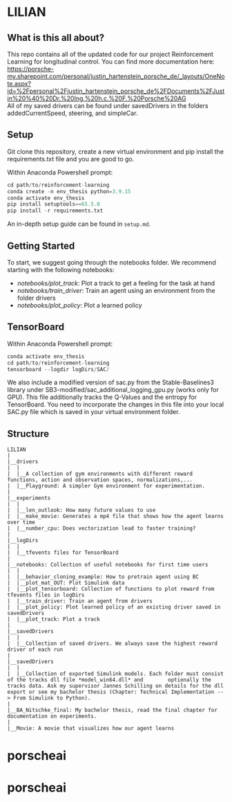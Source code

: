 # LILIAN

## What is this all about?

This repo contains all of the updated code for our project Reinforcement Learning for longitudinal control.
You can find more documentation here: 
https://porsche-my.sharepoint.com/personal/justin_hartenstein_porsche_de/_layouts/OneNote.aspx?id=%2Fpersonal%2Fjustin_hartenstein_porsche_de%2FDocuments%2FJustin%20%40%20Dr.%20Ing.%20h.c.%20F.%20Porsche%20AG \
All of my saved drivers can be found under savedDrivers in the folders addedCurrentSpeed, steering, and simpleCar.

## Setup

Git clone this repository, create a new virtual environment and pip install the requirements.txt file and you are good to go.

Within Anaconda Powershell prompt:
```python
cd path/to/reinforcement-learning
conda create -n env_thesis python=3.9.15
conda activate env_thesis
pip install setuptools==65.5.0
pip install -r requirements.txt
```
An in-depth setup guide can be found in ```setup.md```.

## Getting Started

To start, we suggest going through the notebooks folder. We recommend starting with the following notebooks:
- *notebooks/plot_track*: Plot a track to get a feeling for the task at hand
- *notebooks/train_driver*: Train an agent using an environment from the folder drivers
- *notebooks/plot_policy*: Plot a learned policy

## TensorBoard

Within Anaconda Powershell prompt: 
```python
conda activate env_thesis
cd path/to/reinforcement-learning
tensorboard --logdir logDirs/SAC/
```

We also include a modified version of sac.py from the Stable-Baselines3 library under SB3-modified/sac_additional_logging_gpu.py (works only for GPU). This file additionally tracks the Q-Values and the entropy for TensorBoard. You need to incorporate the changes in this file into your local SAC.py file which is saved in your virtual environment folder.

## Structure

```
LILIAN
|
|__drivers
|  |         
|  |__A collection of gym environments with different reward functions, action and observation spaces, normalizations,...
|  |__Playground: A simpler Gym environment for experimentation.
|
|__experiments
|  |         
|  |__len_outlook: How many future values to use
|  |__make_movie: Generates a mp4 file that shows how the agent learns over time       
|  |__number_cpu: Does vectorization lead to faster training?  
|
|__logDirs
|  |         
|  |__tfevents files for TensorBoard
|
|__notebooks: Collection of useful notebooks for first time users
|  |         
|  |__behavior_cloning_example: How to pretrain agent using BC
|  |__plot_mat_OUT: Plot Simulink data       
|  |__plot_tensorboard: Collection of functions to plot reward from tfevents files in logDirs         
|  |__train_driver: Train an agent from drivers
|  |__plot_policy: Plot learned policy of an existing driver saved in savedDrivers
|  |__plot_track: Plot a track
|
|__savedDrivers
|  |         
|  |__Collection of saved drivers. We always save the highest reward driver of each run
|
|__savedDrivers
|  |         
|  |__Collection of exported Simulink models. Each folder must consist of the tracks dll file *model_win64.dll* and        optionally the tracks data. Ask my supervisor Jannes Schilling on details for the dll export or see my bachelor thesis (Chapter: Technical Implementation --> From Simulink to Python).
|
|__BA_Nitschke_final: My bachelor thesis, read the final chapter for documentation on experiments.
|
|__Movie: A movie that visualizes how our agent learns
```
# porscheai
# porscheai
